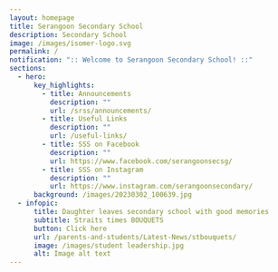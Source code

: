 ```yaml
---
layout: homepage
title: Serangoon Secondary School
description: Secondary School
image: /images/isomer-logo.svg
permalink: /
notification: ":: Welcome to Serangoon Secondary School! ::"
sections:
  - hero:
      key_highlights:
        - title: Announcements
          description: ""
          url: /srss/announcements/
        - title: Useful Links
          description: ""
          url: /useful-links/
        - title: SSS on Facebook
          description: ""
          url: https://www.facebook.com/serangoonsecsg/
        - title: SSS on Instagram
          description: ""
          url: https://www.instagram.com/serangoonsecondary/
      background: /images/20230302_100639.jpg
  - infopic:
      title: Daughter leaves secondary school with good memories
      subtitle: Straits times BOUQUETS
      button: Click here
      url: /parents-and-students/Latest-News/stbouquets/
      image: /images/student leadership.jpg
      alt: Image alt text
---
```

